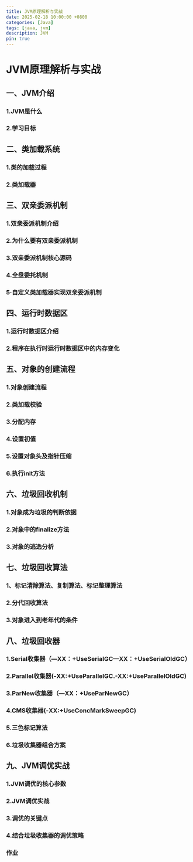 ```yaml
---
title: JVM原理解析与实战
date: 2025-02-18 10:00:00 +0800
categories: [Java]
tags: [java, jvm]
description: JVM
pin: true
---
```


# JVM原理解析与实战

## 一、JVM介绍

### 1.JVM是什么

### 2.学习目标

## 二、类加载系统

### 1.类的加载过程

### 2.类加载器

## 三、双亲委派机制

### 1.双亲委派机制介绍

### 2.为什么要有双亲委派机制

### 3.双亲委派机制核心源码

### 4.全盘委托机制

### 5·自定义类加载器实现双亲委派机制

## 四、运行时数据区

### 1.运行时数据区介绍

### 2.程序在执行时运行时数据区中的内存变化

## 五、对象的创建流程

### 1.对象创建流程

### 2.类加载校验

### 3.分配内存

### 4.设置初值

### 5.设置对象头及指针压缩

### 6.执行init方法

## 六、垃圾回收机制

### 1.对象成为垃圾的判断依据

### 2.对象中的finalize方法

### 3.对象的逃逸分析

## 七、垃圾回收算法

### 1、标记清除算法、复制算法、标记整理算法

### 2.分代回收算法

### 3.对象进入到老年代的条件

## 八、垃圾回收器

### 1.Serial收集器（—XX：+UseSerialGC—XX：+UseSerialOldGC）

### 2.Parallel收集器(-XX:+UseParallelGC.-XX:+UseParallelOldGC)

### 3.ParNew收集器（—XX：+UseParNewGC）

### 4.CMS收集器(-XX:+UseConcMarkSweepGC)

### 5.三色标记算法

### 6.垃圾收集器组合方案

## 九、JVM调优实战

### 1.JVM调优的核心参数

### 2.JVM调优实战

### 3.调优的关键点

### 4.结合垃圾收集器的调优策略

### 作业
